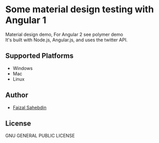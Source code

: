 Some material design testing with Angular 1
============

Material design demo, For Angular 2 see polymer demo<br>
It's built with Node.js, Angular.js, and uses the twitter API.

## Supported Platforms

- Windows
- Mac
- Linux

## Author

- [Faizal Sahebdin](https://github.com/iller7)

## License

GNU GENERAL PUBLIC LICENSE
